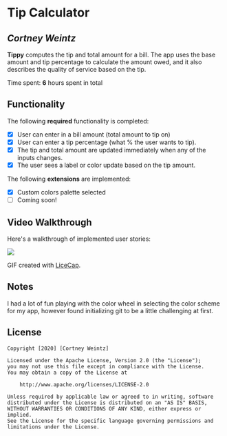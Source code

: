 # Tip Calculator 

## *Cortney Weintz*

**Tippy** computes the tip and total amount for a bill. The app uses the base amount and tip percentage to calculate the amount owed, and it also describes the quality of service based on the tip.

Time spent: **6** hours spent in total

## Functionality 

The following **required** functionality is completed:

* [x] User can enter in a bill amount (total amount to tip on)
* [x] User can enter a tip percentage (what % the user wants to tip).
* [x] The tip and total amount are updated immediately when any of the inputs changes.
* [x] The user sees a label or color update based on the tip amount. 

The following **extensions** are implemented:

* [x] Custom colors palette selected
* [ ] Coming soon!

## Video Walkthrough

Here's a walkthrough of implemented user stories:

<img src='<iframe src="https://giphy.com/embed/1J8sWEt4fkcTFvgp4k" width="230" height="480" frameBorder="0" class="giphy-embed" allowFullScreen></iframe><p><a href="https://giphy.com/gifs/android-software-development-tip-calculator-1J8sWEt4fkcTFvgp4k">via GIPHY</a></p>' />

GIF created with [LiceCap](http://www.cockos.com/licecap/).

## Notes

I had a lot of fun playing with the color wheel in selecting the color scheme for my app, however found initializing git to be a little challenging at first.

## License

    Copyright [2020] [Cortney Weintz]

    Licensed under the Apache License, Version 2.0 (the "License");
    you may not use this file except in compliance with the License.
    You may obtain a copy of the License at

        http://www.apache.org/licenses/LICENSE-2.0

    Unless required by applicable law or agreed to in writing, software
    distributed under the License is distributed on an "AS IS" BASIS,
    WITHOUT WARRANTIES OR CONDITIONS OF ANY KIND, either express or implied.
    See the License for the specific language governing permissions and
    limitations under the License.
